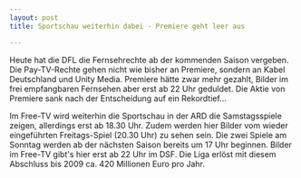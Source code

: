 ```yaml
---
layout: post
title: Sportschau weiterhin dabei - Premiere geht leer aus

---
```


Heute hat die DFL die Fernsehrechte ab der kommenden Saison vergeben. Die Pay-TV-Rechte gehen nicht wie bisher an Premiere, sondern an Kabel Deutschland und Unity Media. Premiere hätte zwar mehr gezahlt, Bilder im frei empfangbaren Fernsehen aber erst ab 22 Uhr geduldet. Die Aktie von Premiere sank nach der Entscheidung auf ein Rekordtief...

Im Free-TV wird weiterhin die Sportschau in der ARD die Samstagsspiele zeigen, allerdings erst ab 18.30 Uhr. Zudem werden hier Bilder vom wieder eingeführten Freitags-Spiel (20.30 Uhr) zu sehen sein. Die zwei Spiele am Sonntag werden ab der nächsten Saison bereits um 17 Uhr beginnen. Bilder im Free-TV gibt's hier erst ab 22 Uhr im DSF. Die Liga erlöst mit diesem Abschluss bis 2009 ca. 420 Millionen Euro pro Jahr.
